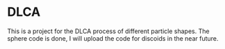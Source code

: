 # DLCA
This is a project for the DLCA process of different particle shapes. The sphere code is done, I will upload the code for discoids in the near future.
